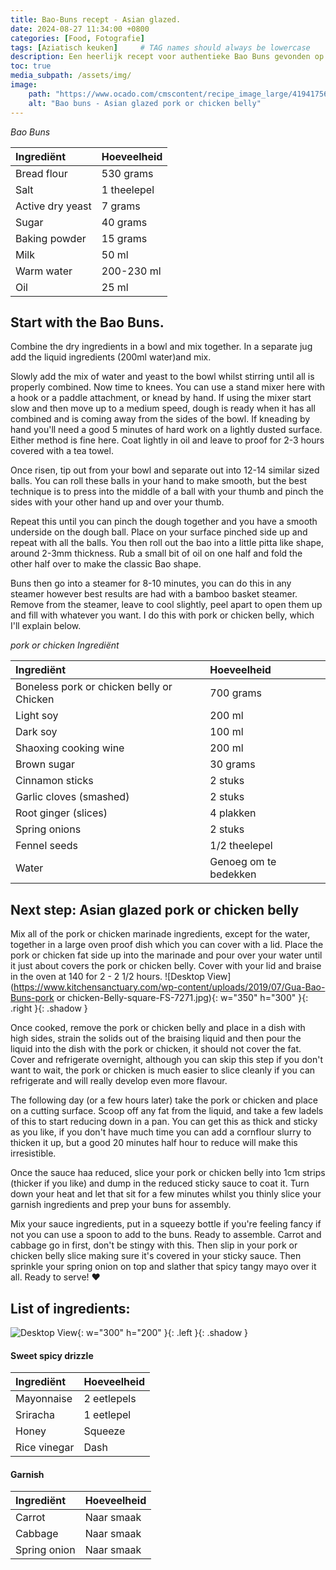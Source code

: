 ```yaml
---
title: Bao-Buns recept - Asian glazed.
date: 2024-08-27 11:34:00 +0800
categories: [Food, Fotografie]
tags: [Aziatisch keuken]     # TAG names should always be lowercase
description: Een heerlijk recept voor authentieke Bao Buns gevonden op Reddit! - This is a discription on how to make the Bao buns easy & authentic recipie described in a step to by process. Enjoy! 
toc: true
media_subpath: /assets/img/
image:
    path: "https://www.ocado.com/cmscontent/recipe_image_large/41941756.jpg?dXmq"
    alt: "Bao buns - Asian glazed pork or chicken belly"
---
```


_Bao Buns_

| Ingrediënt           | Hoeveelheid       |
| :------------------- | :---------------- |
| Bread flour          | 530 grams         |
| Salt                 | 1 theelepel       |
| Active dry yeast     | 7 grams           |
| Sugar                | 40 grams          |
| Baking powder        | 15 grams          |
| Milk                 | 50 ml             |
| Warm water           | 200-230 ml        |
| Oil                  | 25 ml             |

## Start with the Bao Buns.
Combine the dry ingredients in a bowl and mix together. In a separate jug add the liquid ingredients (200ml water)and mix.

Slowly add the mix of water and yeast to the bowl whilst stirring until all is properly combined. Now time to knees. You can use a stand mixer here with a hook or a paddle attachment, or knead by hand. If using the mixer start slow and then move up to a medium speed, dough is ready when it has all combined and is coming away from the sides of the bowl. If kneading by hand you'll need a good 5 minutes of hard work on a lightly dusted surface. Either method is fine here. Coat lightly in oil and leave to proof for 2-3 hours covered with a tea towel.

Once risen, tip out from your bowl and separate out into 12-14 similar sized balls. You can roll these balls in your hand to make smooth, but the best technique is to press into the middle of a ball with your thumb and pinch the sides with your other hand up and over your thumb. 

Repeat this until you can pinch the dough together and you have a smooth underside on the dough ball. Place on your surface pinched side up and repeat with all the balls. You then roll out the bao into a little pitta like shape, around 2-3mm thickness. Rub a small bit of oil on one half and fold the other half over to make the classic Bao shape.

Buns then go into a steamer for 8-10 minutes, you can do this in any steamer however best results are had with a bamboo basket steamer.
Remove from the steamer, leave to cool slightly, peel apart to open them up and fill with whatever you want. I do this with pork or chicken belly, which I'll explain below.

_pork or chicken Ingrediënt_

| Ingrediënt             | Hoeveelheid       |
| :--------------------- | :---------------- |
| Boneless pork or chicken belly or Chicken    | 700 grams         |
| Light soy              | 200 ml            |
| Dark soy               | 100 ml            |
| Shaoxing cooking wine  | 200 ml            |
| Brown sugar            | 30 grams          |
| Cinnamon sticks        | 2 stuks           |
| Garlic cloves (smashed)| 2 stuks           |
| Root ginger (slices)   | 4 plakken         |
| Spring onions          | 2 stuks           |
| Fennel seeds           | 1/2 theelepel     |
| Water                  | Genoeg om te bedekken |

## Next step: Asian glazed pork or chicken belly
Mix all of the pork or chicken marinade ingredients, except for the water, together in a large oven proof dish which you can cover with a lid. Place the pork or chicken fat side up into the marinade and pour over your water until it just about covers the pork or chicken belly. Cover with your lid and braise in the oven at 140 for 2 - 2 1/2 hours. 
![Desktop View](https://www.kitchensanctuary.com/wp-content/uploads/2019/07/Gua-Bao-Buns-pork or chicken-Belly-square-FS-7271.jpg){: w="350" h="300" }{: .right }{: .shadow }

Once cooked, remove the pork or chicken belly and place in a dish with high sides, strain the solids out of the braising liquid and then pour the liquid into the dish with the pork or chicken, it should not cover the fat. Cover and refrigerate overnight, although you can skip this step if you don't want to wait, the pork or chicken is much easier to slice cleanly if you can refrigerate and will really develop even more flavour.

The following day (or a few hours later) take the pork or chicken and place on a cutting surface. Scoop off any fat from the liquid, and take a few ladels of this to start reducing down in a pan. You can get this as thick and sticky as you like, if you don't have much time you can add a cornflour slurry to thicken it up, but a good 20 minutes half hour to reduce will make this irresistible.

Once the sauce haa reduced, slice your pork or chicken belly into 1cm strips (thicker if you like) and dump in the reduced sticky sauce to coat it. Turn down your heat and let that sit for a few minutes whilst you thinly slice your garnish ingredients and prep your buns for assembly.

Mix your sauce ingredients, put in a squeezy bottle if you're feeling fancy if not you can use a spoon to add to the buns.
Ready to assemble. Carrot and cabbage go in first, don't be stingy with this. Then slip in your pork or chicken belly slice making sure it's covered in your sticky sauce. Then sprinkle your spring onion on top and slather that spicy tangy mayo over it all. Ready to serve! ❤️ 

## List of ingredients:  


![Desktop View](https://rookplankje.nl/wp-content/uploads/2022/02/Sfeerbeeld_Sebra_Forged_Aziatisch_Hakmes.jpg){: w="300" h="200" }{: .left }{: .shadow }

#### Sweet spicy drizzle 

| Ingrediënt        | Hoeveelheid       |
| :---------------- | :---------------- |
| Mayonnaise        | 2 eetlepels       |
| Sriracha          | 1 eetlepel        |
| Honey             | Squeeze           |
| Rice vinegar      | Dash              |


#### Garnish

| Ingrediënt        | Hoeveelheid       |
| :---------------- | :---------------- |
| Carrot            | Naar smaak        |
| Cabbage           | Naar smaak        |
| Spring onion      | Naar smaak        |


